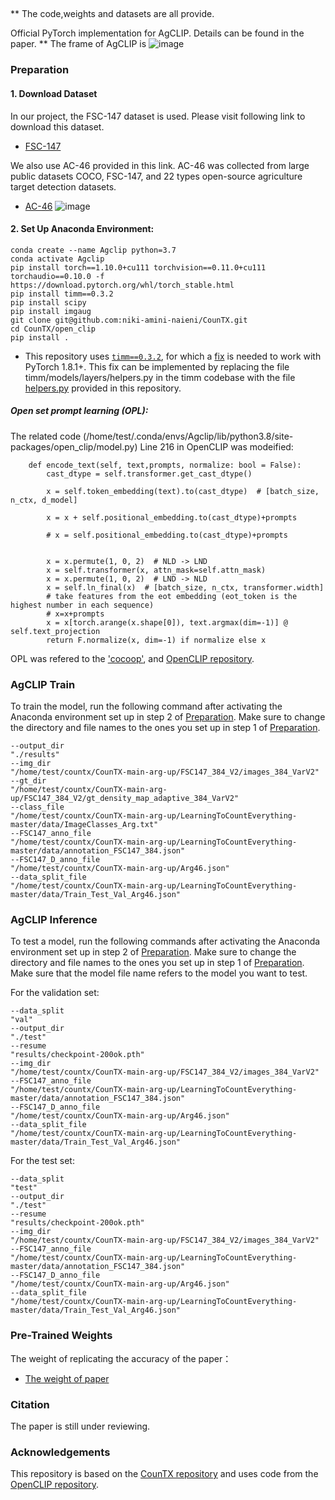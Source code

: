 ## 
**
The code,weights and datasets are all provide.

Official PyTorch implementation for AgCLIP. Details can be found in the paper.
**
The frame of AgCLIP is
![image](https://github.com/user-attachments/assets/beacc0cf-09ed-4009-8942-fff5d25d7777)




### Preparation
#### 1. Download Dataset

In our project, the FSC-147 dataset is used.
Please visit following link to download this dataset.

* [FSC-147](https://github.com/cvlab-stonybrook/LearningToCountEverything)

We also use AC-46 provided in this link.
AC-46 was collected from large public datasets COCO, FSC-147, and 22 types open-source agriculture target detection datasets.

* [AC-46](https://drive.google.com/file/d/1yp3yoD_GRCMTF1lQFjNARkvnMjazY4kH/view?usp=drive_link)
![image](https://github.com/user-attachments/assets/f9e3b6f2-638f-4243-97bf-6b57d841c9cb)


#### 2. Set Up Anaconda Environment:

```
conda create --name Agclip python=3.7
conda activate Agclip
pip install torch==1.10.0+cu111 torchvision==0.11.0+cu111 torchaudio==0.10.0 -f https://download.pytorch.org/whl/torch_stable.html
pip install timm==0.3.2
pip install scipy
pip install imgaug
git clone git@github.com:niki-amini-naieni/CounTX.git
cd CounTX/open_clip
pip install .
```
* This repository uses [`timm==0.3.2`](https://github.com/rwightman/pytorch-image-models), for which a [fix](https://github.com/rwightman/pytorch-image-models/issues/420#issuecomment-776459842) is needed to work with PyTorch 1.8.1+. This fix can be implemented by replacing the file timm/models/layers/helpers.py in the timm codebase with the file [helpers.py](https://github.com/niki-amini-naieni/CounTX/blob/main/helpers.py) provided in this repository.

##### Open set prompt learning (OPL):

The related code (/home/test/.conda/envs/Agclip/lib/python3.8/site-packages/open_clip/model.py) Line 216 in OpenCLIP was modeified:
```
    def encode_text(self, text,prompts, normalize: bool = False):
        cast_dtype = self.transformer.get_cast_dtype()

        x = self.token_embedding(text).to(cast_dtype)  # [batch_size, n_ctx, d_model]

        x = x + self.positional_embedding.to(cast_dtype)+prompts

        # x = self.positional_embedding.to(cast_dtype)+prompts

        
        x = x.permute(1, 0, 2)  # NLD -> LND
        x = self.transformer(x, attn_mask=self.attn_mask)
        x = x.permute(1, 0, 2)  # LND -> NLD
        x = self.ln_final(x)  # [batch_size, n_ctx, transformer.width]
        # take features from the eot embedding (eot_token is the highest number in each sequence)
        # x=x+prompts
        x = x[torch.arange(x.shape[0]), text.argmax(dim=-1)] @ self.text_projection
        return F.normalize(x, dim=-1) if normalize else x
```


OPL was refered to the ['cocoop'](https://github.com/KaiyangZhou/CoOp), and [OpenCLIP repository](https://github.com/mlfoundations/open_clip). 

### AgCLIP Train

To train the model, run the following command after activating the Anaconda environment set up in step 2 of [Preparation](#preparation). Make sure to change the directory and file names to the ones you set up in step 1 of [Preparation](#preparation). 

```
--output_dir
"./results"
--img_dir
"/home/test/countx/CounTX-main-arg-up/FSC147_384_V2/images_384_VarV2"
--gt_dir
"/home/test/countx/CounTX-main-arg-up/FSC147_384_V2/gt_density_map_adaptive_384_VarV2"
--class_file
"/home/test/countx/CounTX-main-arg-up/LearningToCountEverything-master/data/ImageClasses_Arg.txt"
--FSC147_anno_file
"/home/test/countx/CounTX-main-arg-up/LearningToCountEverything-master/data/annotation_FSC147_384.json"
--FSC147_D_anno_file
"/home/test/countx/CounTX-main-arg-up/Arg46.json"
--data_split_file
"/home/test/countx/CounTX-main-arg-up/LearningToCountEverything-master/data/Train_Test_Val_Arg46.json"
```

### AgCLIP Inference
To test a model, run the following commands after activating the Anaconda environment set up in step 2 of [Preparation](#preparation). Make sure to change the directory and file names to the ones you set up in step 1 of [Preparation](#preparation). Make sure that the model file name refers to the model you want to test. 

For the validation set:

```
--data_split
"val"
--output_dir
"./test"
--resume
"results/checkpoint-200ok.pth"
--img_dir
"/home/test/countx/CounTX-main-arg-up/FSC147_384_V2/images_384_VarV2"
--FSC147_anno_file
"/home/test/countx/CounTX-main-arg-up/LearningToCountEverything-master/data/annotation_FSC147_384.json"
--FSC147_D_anno_file
"/home/test/countx/CounTX-main-arg-up/Arg46.json"
--data_split_file
"/home/test/countx/CounTX-main-arg-up/LearningToCountEverything-master/data/Train_Test_Val_Arg46.json"
```

For the test set:

```
--data_split
"test"
--output_dir
"./test"
--resume
"results/checkpoint-200ok.pth"
--img_dir
"/home/test/countx/CounTX-main-arg-up/FSC147_384_V2/images_384_VarV2"
--FSC147_anno_file
"/home/test/countx/CounTX-main-arg-up/LearningToCountEverything-master/data/annotation_FSC147_384.json"
--FSC147_D_anno_file
"/home/test/countx/CounTX-main-arg-up/Arg46.json"
--data_split_file
"/home/test/countx/CounTX-main-arg-up/LearningToCountEverything-master/data/Train_Test_Val_Arg46.json"
```

### Pre-Trained Weights
The weight of replicating the accuracy of the paper：
* [The weight of paper](https://drive.google.com/file/d/1bLYgfxeOvpHow99W3EvlzBVn80LkVuR5/view?usp=drive_link)





### Citation

The paper is still under reviewing.

### Acknowledgements

This repository is based on the [CounTX repository](https://github.com/niki-amini-naieni/CounTX) and uses code from the [OpenCLIP repository](https://github.com/mlfoundations/open_clip). 



